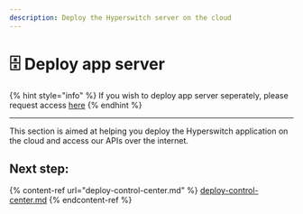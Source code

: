 ```yaml
---
description: Deploy the Hyperswitch server on the cloud
---
```


# 🗄 Deploy app server

{% hint style="info" %}
If you wish to deploy app server seperately, please request access [here](https://docs.google.com/forms/d/e/1FAIpQLSeflqUqLYBwhoHJQhwQOKjjfbxx2zj-VNrR3QdzX\_u5WqTxzQ/viewform?usp=sf\_link)&#x20;
{% endhint %}

***

This section is aimed at helping you deploy the Hyperswitch application on the cloud and access our APIs over the internet.

## Next step:

{% content-ref url="deploy-control-center.md" %}
[deploy-control-center.md](deploy-control-center.md)
{% endcontent-ref %}
